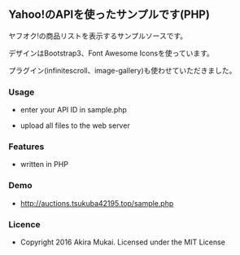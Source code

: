 ## Yahoo!のAPIを使ったサンプルです(PHP)

ヤフオク!の商品リストを表示するサンプルソースです。

デザインはBootstrap3、Font Awesome Iconsを使っています。

プラグイン(infinitescroll、image-gallery)も使わせていただきました。


### Usage

  - enter your API ID in sample.php

  - upload all files to the web server


### Features

  - written in PHP


### Demo

  - http://auctions.tsukuba42195.top/sample.php


### Licence

  - Copyright 2016 Akira Mukai. Licensed under the MIT License
